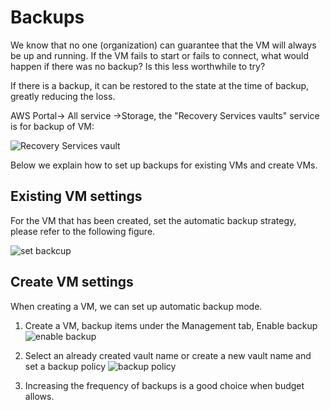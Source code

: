 # Backups

We know that no one (organization) can guarantee that the VM will always be up and running. If the VM fails to start or fails to connect, what would happen if there was no backup? Is this less worthwhile to try?

If there is a backup, it can be restored to the state at the time of backup, greatly reducing the loss.

AWS Portal-> All service ->Storage, the "Recovery Services vaults" service is for backup of VM:

![Recovery Services vault](https://libs.websoft9.com/Websoft9/DocsPicture/en/AWS/AWS-backuprs-websoft9.png)



Below we explain how to set up backups for existing VMs and create VMs.

## Existing VM settings

For the VM that has been created, set the automatic backup strategy, please refer to the following figure.

![set backcup](https://libs.websoft9.com/Websoft9/DocsPicture/en/AWS/AWS-backupstart-websoft9.png)

## Create VM settings

When creating a VM, we can set up automatic backup mode.

1. Create a VM, backup items under the Management tab, Enable backup
   ![enable backup](https://libs.websoft9.com/Websoft9/DocsPicture/en/AWS/AWS-backupmanage-websoft9.png)

2. Select an already created vault name or create a new vault name and set a backup policy
   ![backup policy](https://libs.websoft9.com/Websoft9/DocsPicture/en/AWS/AWS-backuppolicy-websoft9.png)

3. Increasing the frequency of backups is a good choice when budget allows.